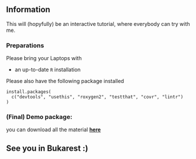 ## Information

This will (hopyfully) be an interactive tutorial, where everybody can try with me.

### Preparations

Please bring your Laptops with

- an up-to-date `R` installation

Please also have the following package installed

```
install.packages(
  c("devtools", "usethis", "roxygen2", "testthat", "covr", "lintr")
)
```

### (Final) Demo package: 
you can download all the material [**here**](https://github.com/bernhard-da/urosconfpkg)

## See you in Bukarest :)
